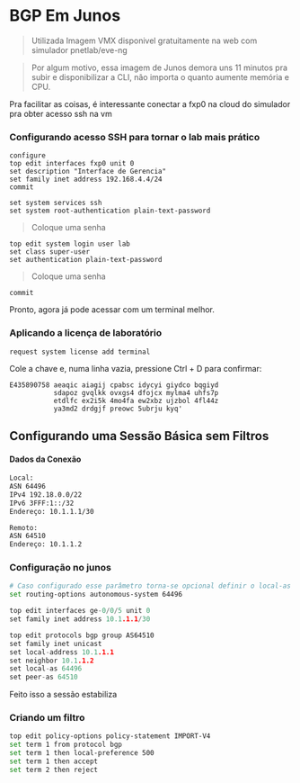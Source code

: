 # BGP Em Junos

> Utilizada Imagem VMX disponivel gratuitamente na web com simulador pnetlab/eve-ng

> Por  algum motivo, essa imagem de Junos demora uns 11 minutos pra subir e disponibilizar a CLI, não importa o quanto aumente memória e CPU.

Pra facilitar as coisas, é interessante conectar a fxp0 na cloud do simulador pra obter acesso ssh na vm

### Configurando acesso SSH para tornar o lab mais prático
```shell
configure
top edit interfaces fxp0 unit 0
set description "Interface de Gerencia"
set family inet address 192.168.4.4/24
commit
```

```shell
set system services ssh
set system root-authentication plain-text-password
```
> Coloque uma senha

```shell
top edit system login user lab 
set class super-user
set authentication plain-text-password
```
> Coloque uma senha

```shell
commit
```
Pronto, agora já pode acessar com um terminal melhor.

### Aplicando a licença de laboratório
```shell
request system license add terminal
```
Cole a chave e, numa linha vazia, pressione Ctrl + D para confirmar:
```
E435890758 aeaqic aiagij cpabsc idycyi giydco bqgiyd
           sdapoz gvqlkk ovxgs4 dfojcx mylma4 uhfs7p
           etdlfc ex2i5k 4mo4fa ew2xbz ujzbol 4fl44z
           ya3md2 drdgjf preowc 5ubrju kyq'
```

## Configurando uma Sessão Básica sem Filtros

#### Dados da Conexão

```bash
Local:
ASN 64496
IPv4 192.18.0.0/22
IPv6 3FFF:1::/32
Endereço: 10.1.1.1/30

Remoto:
ASN 64510
Endereço: 10.1.1.2
```
### Configuração no junos
```bash
# Caso configurado esse parâmetro torna-se opcional definir o local-as no peer
set routing-options autonomous-system 64496
```

```c
top edit interfaces ge-0/0/5 unit 0 
set family inet address 10.1.1.1/30

top edit protocols bgp group AS64510 
set family inet unicast
set local-address 10.1.1.1
set neighbor 10.1.1.2
set local-as 64496
set peer-as 64510
```

Feito isso a sessão estabiliza

### Criando um filtro

```bash
top edit policy-options policy-statement IMPORT-V4 
set term 1 from protocol bgp
set term 1 then local-preference 500
set term 1 then accept
set term 2 then reject

```